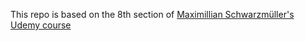 This repo is based on the 8th section of [Maximillian Schwarzmüller's Udemy course](https://www.udemy.com/ionic-2-the-practical-guide-to-building-ios-android-apps)
